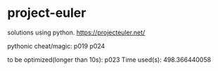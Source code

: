 # project-euler
solutions using python.
https://projecteuler.net/

pythonic cheat/magic:
p019
p024

to be optimized(longer than 10s):
p023
Time used(s): 498.366440058
